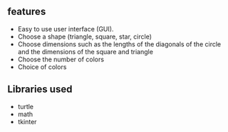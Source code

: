  ## features
- Easy to use user interface (GUI).
- Choose a shape (triangle, square, star, circle)
- Choose dimensions such as the lengths of the diagonals of the circle and the dimensions of the square and triangle
- Choose the number of colors
- Choice of colors

## Libraries used
- turtle
- math
- tkinter
